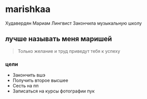 # marishkaa
Худавердян Мариам 
Лингвист
Закончила музыкальную школу

## лучше называть меня маришей
> Только желание и труд приведут тебя к успеху
### цели
+ Закончить вшэ
+ Получить второе высшее
+ Сесть на пп
+ Записаться на курсы фотографии
пук

